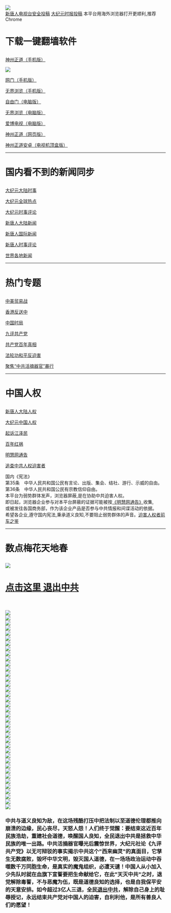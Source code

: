 <a name="1" id="1" target="_blank"></a> <span id="1"></span>
<a name="2" id="2" target="_blank"></a> <span id="2"></span>
<a name="3" id="3" target="_blank"></a> <span id="3"></span>
<a name="4" id="4" target="_blank"></a> <span id="4"></span>
<a name="5" id="5" target="_blank"></a> <span id="5"></span>
<a name="6" id="6" target="_blank"></a> <span id="6"></span>
<a name="7" id="7" target="_blank"></a> <span id="7"></span>
<a name="8" id="8" target="_blank"></a> <span id="8"></span>
<a name="9" id="9" target="_blank"></a> <span id="9"></span>
<img src="https://raw.githubusercontent.com/asdfgt5/1/master/t/fq1.jpg"><br>
<a href="https://github.com/cbzs/ntdtv/blob/master/gb/contribute.md#1">新唐人电视台安全投稿</a>  <a href="https://github.com/szzd2/djy/blob/master/gb/about-djy.md#1">大纪元时报投稿</a>  本平台用海外浏览器打开更顺利,推荐Chrome</p>
<h1><p><strong>下载一键翻墙软件</strong></p></h1>
<p><a href="https://raw.githubusercontent.com/SzzdOgate/update/master/entdtvas/SzzdOgate.apk?fldfh2">神州正道（手机版）</a><img src="https://raw.githubusercontent.com/hao369/a/master/benzoutuijian.gif" alt=""></p>
<img src="https://raw.githubusercontent.com/asdfgt5/1/master/t/sz.jpg"><br>
<p><a href="https://raw.githubusercontent.com/oGate2/Up/master/oGate.apk?fldfh2">网门（手机版）</a><img src="https://raw.githubusercontent.com/hao369/a/master/benzoutuijian.gif" alt=""></p>
<p><a href="https://raw.githubusercontent.com/wujieliulan/download/master/um.apk?raw=true">无界浏览（手机版）</a></p>
<p><a href="https://raw.githubusercontent.com/freegate-release/website/gh-pages/files/fgp.zip?fldfh2">自由门（电脑版）</a><img src="https://raw.githubusercontent.com/hao369/a/master/benzoutuijian.gif" alt=""></p>
<p><a href="https://raw.githubusercontent.com/wujieliulan/download/master/u.zip?fldfh2">无界浏览（电脑版）</a><img src="https://raw.githubusercontent.com/hao369/a/master/benzoutuijian.gif" alt=""></p>
<p><a href="https://raw.githubusercontent.com/asdfgt5/szzd1.github.io/master/szzd/iPPOTV.zip">爱博电视（电脑版）</a></p>
<p><a href="https://raw.githubusercontent.com/asdfgt5/szzd1.github.io/master/szzd/szzdogate.rar?fldfh2">神州正道（网页版）</a></p>
<p><a href="https://raw.githubusercontent.com/SzzdOgate/update/master/entdtvas/SzzdOgateTV.apk?fldfh2">神州正道安卓（电视机顶盒版）</a></p>
<hr>
<h1><p><strong>国内看不到的新闻同步</strong></p></h1>
<p><a target="_blank" href="https://github.com/asdfgt5/djy/blob/master/gb/nsc413.md?flntdtv#1">大纪元大陆时事</a></p>
<p><a target="_blank" href="https://github.com/asdfgt5/djy/blob/master/gb/n24hr.md?flntdtv#1">大纪元全球热点</a></p>
<p><a target="_blank" href="https://github.com/asdfgt5/djy/blob/master/gb/news392.md?flntdtv#1">大纪元时事评论</a></p>
<p><a target="_blank" href="https://github.com/asdfgt5/ntdtv/blob/master/gb/prog204_1.md?flntdtv#1">新唐人大陆新闻</a></p>
<p><a target="_blank" href="https://github.com/asdfgt5/ntdtv/blob/master/gb/prog202_1.md?flntdtv#1">新唐人国际新闻</a></p>
<p><a target="_blank" href="https://github.com/asdfgt5/ntdtv/blob/master/gb/prog207_1.md?flntdtv#1">新唐人时事评论</a></p>
<p><a target="_blank" href="https://github.com/gfw-breaker/banned-news/blob/master/README.md?flntdtv&type=url14">世界各地新闻</a></p>
<hr>
<h1><p><strong>热门专题</strong></p></h1>
<p><a target="_blank" href="https://github.com/asdfgt5/ntdtv/blob/master/gb/prog1745_1.md?flntdtv#1">中美贸易战</a></p>
<p><a target="_blank" href="https://github.com/asdfgt5/ntdtv/blob/master/gb/prog205_1.md?flntdtv#1">香港反送中</a></p>
<p><a target="_blank" href="https://github.com/asdfgt5/ntdtv/blob/master/gb/prog1138_1.md?flntdtv#1">中国时局</a></p>
<p><a target="_blank" href="https://github.com/asdfgt5/9p/blob/master/README.md?flntdtv#1">九评共产党</a></p>
<p><a target="_blank" href="https://github.com/asdfgt5/ntdtv/blob/master/gb/prog1647_1.md?flntdtv#1">共产党百年真相</a></p>
<p><a target="_blank" href="https://github.com/asdfgt5/ntdtv/blob/master/gb/prog1530_1.md?flntdtv#1">法轮功和平反迫害</a></p>
<p><a target="_blank" href="https://github.com/asdfgt5/ntdtv/blob/master/gb/prog447_1.md?flntdtv#1">聚焦“中共活摘器官”暴行</a></p>
<hr>
<h1><p><strong>中国人权</strong></p></h1>
<p><a target="_blank" href="https://github.com/asdfgt5/ntdtv/blob/master/gb/prog1135_1.md?flntdtv#1">新唐人大陆人权</a></p>
<p><a target="_blank" href="https://github.com/asdfgt5/djy/blob/master/gb/ncid278.md?flntdtv#1">大纪元中国人权</a></p>
<p><a target="_blank" href="https://github.com/asdfgt5/djy/blob/master/gb/nf6123.md?flntdtv#1">起诉江泽民</a></p>
<p><a target="_blank" href="https://github.com/asdfgt5/ntdtv/blob/master/gb/prog1704_1.md?flntdtv#1">百年红祸</a></p>
<p><a href="https://github.com/asdfgt5/mh/blob/master/README.md?flntdtv#1">明慧网通告</a></p>
<p><a target="_blank" href="https://github.com/asdfgt5/ntdtv/blob/master/gb/prog422209_1.md?flntdtv#1">追查中共人权迫害者</a></p>
国内《宪法》<br>
第35条　中华人民共和国公民有言论、出版、集会、结社、游行、示威的自由。<br>
第36条　中华人民共和国公民有宗教信仰自由。<br>
本平台为弱势群体发声，浏览器屏蔽,是在协助中共迫害人权。<br>
即日起，浏览器企业参与对本平台屏蔽的证据可能被按<a target="_blank" href="https://github.com/asdfgt5/mh/blob/master/README.md?fldfh2#1">《明慧网通告》</a>收集,<br>
或被发往各国商务部，作为该企业产品是否参与中共情报和间谍活动的依据。<br>
希望各企业,遵守国内宪法,秉承道义良知,不要阻止弱势群体的声音。<a target="_blank" href="https://github.com/asdfgt5/rq/blob/master/README.md?fldfh2#1">迫害人权者前车之鉴</a>
<hr>
<h1><p><strong>数点梅花天地春</strong></p></h1>
<img src="https://raw.githubusercontent.com/asdfgt5/1/master/t/01.jpg">
<h1><strong><a href="https://s3-us-west-1.amazonaws.com/ogaten/show.htm?ogQuit.aspx&from=852" rel="nofollow">点击这里 退出中共</a></strong></h1><br>
<br>
<img src="https://raw.githubusercontent.com/asdfgt5/1/master/t/03.jpg"><br>
<img src="https://raw.githubusercontent.com/asdfgt5/1/master/t/04.jpg"><br>
<img src="https://raw.githubusercontent.com/asdfgt5/1/master/t/06.jpg"><br>
<img src="https://raw.githubusercontent.com/asdfgt5/1/master/t/07.jpg"><br>
<img src="https://raw.githubusercontent.com/asdfgt5/1/master/t/10.jpg"><br>
<img src="https://raw.githubusercontent.com/asdfgt5/1/master/t/11.jpg"><br>
<img src="https://raw.githubusercontent.com/asdfgt5/1/master/t/12.jpg"><br>
<img src="https://raw.githubusercontent.com/asdfgt5/1/master/t/13.jpg"><br>
<img src="https://raw.githubusercontent.com/asdfgt5/1/master/t/14.jpg"><br>
<img src="https://raw.githubusercontent.com/asdfgt5/1/master/t/15.jpg"><br>
<img src="https://raw.githubusercontent.com/asdfgt5/1/master/t/16.jpg"><br>
<img src="https://raw.githubusercontent.com/asdfgt5/1/master/t/17.jpg"><br>
<img src="https://raw.githubusercontent.com/asdfgt5/1/master/t/18.jpg"><br>
<img src="https://raw.githubusercontent.com/asdfgt5/1/master/t/19.jpg"><br>
<img src="https://raw.githubusercontent.com/asdfgt5/1/master/t/20.jpg"><br>
<img src="https://raw.githubusercontent.com/asdfgt5/1/master/t/21.jpg"><br>
<img src="https://raw.githubusercontent.com/asdfgt5/1/master/t/22.jpg"><br>
<img src="https://raw.githubusercontent.com/asdfgt5/1/master/t/23.jpg"><br>
<img src="https://raw.githubusercontent.com/asdfgt5/1/master/t/24.jpg"><br>
<img src="https://raw.githubusercontent.com/asdfgt5/1/master/t/25.jpg"><br>
<img src="https://raw.githubusercontent.com/asdfgt5/1/master/t/26.jpg"><br>
<img src="https://raw.githubusercontent.com/asdfgt5/1/master/t/27.jpg"><br>
<img src="https://raw.githubusercontent.com/asdfgt5/1/master/t/28.jpg"><br>
<img src="https://raw.githubusercontent.com/asdfgt5/1/master/t/29.jpg"><br>
<img src="https://raw.githubusercontent.com/asdfgt5/1/master/t/30.jpg"><br>
<img src="https://raw.githubusercontent.com/asdfgt5/1/master/t/31.jpg"><br>
<img src="https://raw.githubusercontent.com/asdfgt5/1/master/t/32.jpg"><br>
<img src="https://raw.githubusercontent.com/asdfgt5/1/master/t/33.jpg"><br>
<img src="https://raw.githubusercontent.com/asdfgt5/1/master/t/34.jpg"><br>
<img src="https://raw.githubusercontent.com/asdfgt5/1/master/t/35.jpg"><br>
<img src="https://raw.githubusercontent.com/asdfgt5/1/master/t/36.jpg"><br>
<img src="https://raw.githubusercontent.com/asdfgt5/1/master/t/37.jpg"><br>
<img src="https://raw.githubusercontent.com/asdfgt5/1/master/t/38.jpg"><br>
<img src="https://raw.githubusercontent.com/asdfgt5/1/master/t/39.jpg"><br>
<img src="https://raw.githubusercontent.com/asdfgt5/1/master/t/40.jpg"><br>
<img src="https://raw.githubusercontent.com/asdfgt5/1/master/t/41.jpg"><br>
<img src="https://raw.githubusercontent.com/asdfgt5/1/master/t/42.jpg"><br>
<img src="https://raw.githubusercontent.com/asdfgt5/1/master/t/43.jpg"><br>
<img src="https://raw.githubusercontent.com/asdfgt5/1/master/t/44.jpg"><br>
<h3><p><strong>中共与道义良知为敌，在这场残酷打压中把法制以至道德伦理都推向崩溃的边缘，民心丧尽，天怒人怨！人们终于觉醒：要结束这近百年民族浩劫，重建社会道德，唤醒国人良知，全民退出中共是拯救中华民族的唯一出路。中共活摘器官曝光后震惊世界，大纪元社论《九评共产党》以无可辩驳的事实揭示中共这个"西来幽灵"的真面目，它孳生无数腐败，毁坏中华文明，毁灭国人道德，在一场场政治运动中吞噬数千万同胞生命，是真实的魔鬼组织，必遭天谴！中国人从小加入少先队时就在血旗下宣誓要把生命献给它，在此"天灭中共"之时，退党解除毒誓，不与恶魔为伍，既是道德良知的选择，也是自我保平安的天意安排。如今超过3亿人三退，全民<a href="https://s3-us-west-1.amazonaws.com/ogaten/show.htm?ogQuit.aspx&from=852" rel="nofollow">退出中共</a>，解除自己身上的耻辱授记，永远结束共产党对中国人的迫害，自利利他，是所有善良人们的愿望！</strong></p></h3>
